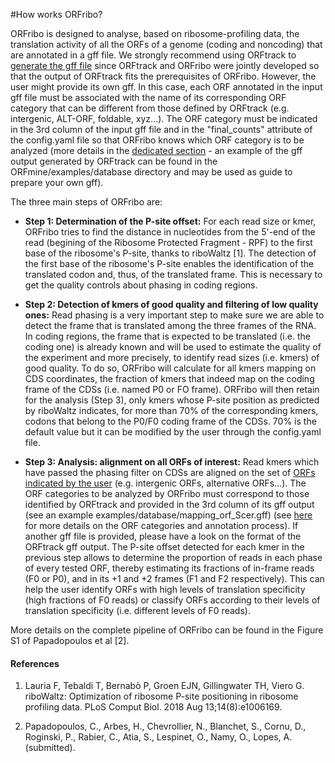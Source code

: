 #How works ORFribo?

ORFribo is designed to analyse, based on ribosome-profiling data, the translation activity of all the ORFs of a genome (coding and noncoding) that are annotated in a gff file. We strongly recommend using ORFtrack to [generate the gff file](./orfmine_quickstart.md#annotation-and-extraction-of-orfs-with-orftrack) since ORFtrack and ORFribo were jointly developed so that the output of ORFtrack fits the prerequisites of ORFribo. However, the user might provide its own gff. In this case, each ORF annotated in the input gff file must be associated with the name of its corresponding ORF category that can be different from those defined by ORFtrack (e.g. intergenic, ALT-ORF, foldable, xyz...). The ORF category must be indicated in the 3rd column of the input gff file and in the "final_counts" attribute of the config.yaml file so that ORFribo knows which ORF category is to be analyzed (more details in the [dedicated section](./orfribo_configuration.md#ORF_categories) - an example of the gff output generated by ORFtrack can be found in the ORFmine/examples/database directory and may be used as guide to prepare your own gff). 


The three main steps of ORFribo are:

* <b>Step 1: Determination of the P-site offset:</b> For each read size or kmer, ORFribo tries to find the distance in nucleotides from the 5'-end of the read (begining of the Ribosome Protected Fragment - RPF) to the first base of the ribosome's P-site, thanks to riboWaltz [1]. The detection of the first base of the ribosome's P-site enables the identification of the translated codon and, thus, of the translated frame. This is necessary to get the quality controls about phasing in coding regions.


<a name="Step2"></a>

* <b>Step 2: Detection of kmers of good quality and filtering of low quality ones:</b> Read phasing is a very important step to make sure we are able to detect the frame that is translated among the three frames of the RNA. In coding regions, the frame that is expected to be translated (i.e. the coding one) is already known and will be used to estimate the quality of the experiment and more precisely, to identify read sizes (i.e. kmers) of good quality. To do so, ORFribo will calculate for all kmers mapping on CDS coordinates, the fraction of kmers that indeed map on the coding frame of the CDSs (i.e. named P0 or FO frame). ORFribo will then retain for the analysis (Step 3), only kmers whose P-site position as predicted by riboWaltz indicates, for more than 70% of the corresponding kmers, codons that belong to the P0/F0 coding frame of the CDSs. 70% is the default value but it can be modified by the user through the config.yaml file.

<a name="Step3"></a>

* <b>Step 3: Analysis: alignment on all ORFs of interest:</b> Read kmers which have passed the phasing filter on CDSs are aligned on the set of [ORFs indicated by the user](./orfribo_configuration.md#ORF_categories) (e.g. intergenic ORFs, alternative ORFs...). The ORF categories to be analyzed by ORFribo must correspond to those identified by ORFtrack and provided in the 3rd column of its gff output (see an example examples/database/mapping_orf_Scer.gff) (see [here](./orftrack_annotation.md) for more details on the ORF categories and annotation process). If another gff file is provided, please have a look on the format of the ORFtrack gff output. The P-site offset detected for each kmer in the previous step allows to determine the proportion of reads in each phase of every tested ORF, thereby estimating its fractions of in-frame reads (F0 or P0), and in its +1 and +2 frames (F1 and F2 respectively). This can help the user identify ORFs with high levels of translation specificity (high fractions of F0 reads) or classify ORFs according to their levels of translation specificity (i.e. different levels of F0 reads). 


More details on the complete pipeline of ORFribo can be found in the Figure S1 of Papadopoulos et al [2].

#### References

1. Lauria F, Tebaldi T, Bernabò P, Groen EJN, Gillingwater TH, Viero G. riboWaltz: Optimization of ribosome P-site positioning in ribosome profiling data. PLoS Comput Biol. 2018 Aug 13;14(8):e1006169.

2. Papadopoulos, C., Arbes, H., Chevrollier, N., Blanchet, S., Cornu, D., Roginski, P., Rabier, C., Atia, S., Lespinet, O., Namy, O., Lopes, A. (submitted).
